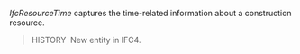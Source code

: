 ﻿_IfcResourceTime_ captures the time-related information about a construction resource.

> HISTORY&nbsp; New entity in IFC4.